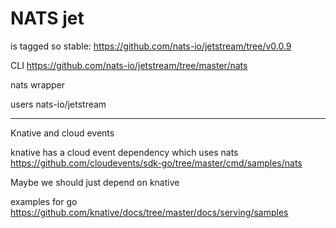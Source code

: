 # NATS jet


is tagged so stable: https://github.com/nats-io/jetstream/tree/v0.0.9

CLI
https://github.com/nats-io/jetstream/tree/master/nats

nats wrapper


users
nats-io/jetstream


---

Knative and cloud events

knative has a cloud event dependency which uses nats
https://github.com/cloudevents/sdk-go/tree/master/cmd/samples/nats

Maybe we should just depend on knative

examples for go
https://github.com/knative/docs/tree/master/docs/serving/samples




